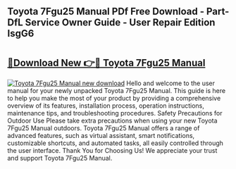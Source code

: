 ## Toyota 7Fgu25 Manual PDf Free Download - Part-DfL Service Owner Guide - User Repair Edition IsgG6

# <h2><a href="http://bc65772.oget.top/?id=Toyota+7Fgu25+Manual">🔗Download New 👉🔴 Toyota 7Fgu25 Manual</a></h2>

[![Toyota 7Fgu25 Manual new download](https://i.imgur.com/5g1atiW.png)](http://bc65772.oget.top/?id=Toyota+7Fgu25+Manual)
Hello and welcome to the user manual for your newly unpacked Toyota 7Fgu25 Manual. This guide is here to help you make the most of your product by providing a comprehensive overview of its features, installation process, operation instructions, maintenance tips, and troubleshooting procedures. Safety Precautions for Outdoor Use Please take extra precautions when using your new Toyota 7Fgu25 Manual outdoors. Toyota 7Fgu25 Manual offers a range of advanced features, such as virtual assistant, smart notifications, customizable shortcuts, and automated tasks, all easily controlled through the user interface. Thank You for Choosing Us! We appreciate your trust and support Toyota 7Fgu25 Manual.
